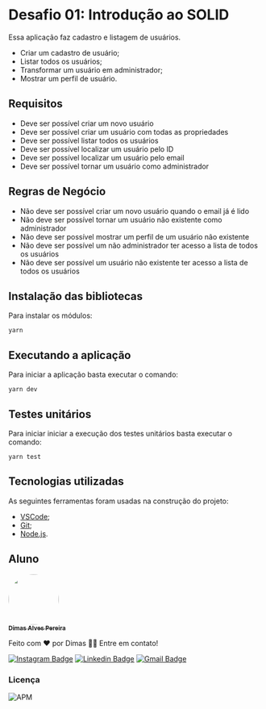 # Desafio 01: Introdução ao SOLID


Essa aplicação faz cadastro e listagem de usuários. 

- Criar um cadastro de usuário;
- Listar todos os usuários;
- Transformar um usuário em administrador;
- Mostrar um perfil de usuário.

## Requisitos
 -  Deve ser possível criar um novo usuário
 -  Deve ser possível criar um usuário com todas as propriedades
 -  Deve ser possível listar todos os usuários
 -  Deve ser possível localizar um usuário pelo ID
 -  Deve ser possível localizar um usuário pelo email
 -  Deve ser possível tornar um usuário como administrador

## Regras de Negócio
 -  Não deve ser possível criar um novo usuário quando o email já é lido
 -  Não deve ser possível tornar um usuário não existente como administrador
 -  Não deve ser possível mostrar um perfil de um usuário não existente
 -  Não deve ser possível um não administrador ter acesso a lista de todos os usuários
 -  Não deve ser possível um usuário não existente ter acesso a lista de todos os usuários
 
## Instalação das bibliotecas
Para instalar os módulos:

```yarn```

## Executando a aplicação
Para iniciar a aplicação basta executar o comando:

```yarn dev```

## Testes unitários
Para iniciar iniciar a execução dos testes unitários basta executar o comando:

```yarn test```

## Tecnologias utilizadas 

As seguintes ferramentas foram usadas na construção do projeto:

- [VSCode](https://code.visualstudio.com/);
- [Git](https://git-scm.com);
- [Node.js](https://nodejs.org/en/).

## Aluno 

<a href="https://github.com/dimasdevspro">
 <img style="border-radius: 50%;" src="https://avatars1.githubusercontent.com/u/53888623?s=460&u=3c88fc42c7a0dc90293f9480a4288bf2f6a09396&v=4" width="100px;" alt=""/>
 <br />
 <sub><b>Dimas Alves Pereira</b></sub></a> <a href="https://github.com/dimasdevspro" title="Github"></a>


Feito com ❤️ por Dimas 👋🏽 Entre em contato!

[![Instagram Badge](https://img.shields.io/badge/-@dimasdevspro-f09433?style=flat-square&labelColor=f09433&logo=instagram&logoColor=white&link=https://www.instagram.com/dimasdevspro/)](https://www.instagram.com/dimasdevspro/) [![Linkedin Badge](https://img.shields.io/badge/-Dimas-blue?style=flat-square&logo=Linkedin&logoColor=white&link=https://www.linkedin.com/in/dimas_apereira/)](https://www.linkedin.com/in/dimas-apereira/) 
[![Gmail Badge](https://img.shields.io/badge/-dimasdevspro@gmail.com-c14438?style=flat-square&logo=Gmail&logoColor=white&link=mailto:dimasdevspro@gmail.com)](mailto:dimasdevspro@gmail.com)


### Licença 

<img alt="APM" src="https://img.shields.io/apm/l/vim-mode">
